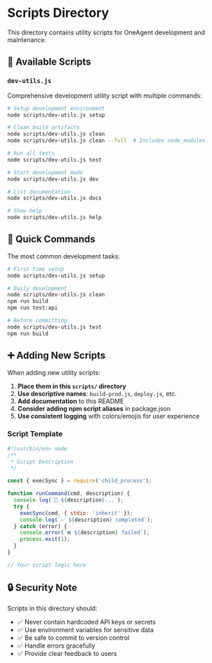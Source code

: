 # Scripts Directory

This directory contains utility scripts for OneAgent development and maintenance.

## 🔧 Available Scripts

### `dev-utils.js`
Comprehensive development utility script with multiple commands:

```bash
# Setup development environment
node scripts/dev-utils.js setup

# Clean build artifacts
node scripts/dev-utils.js clean
node scripts/dev-utils.js clean --full  # Includes node_modules

# Run all tests
node scripts/dev-utils.js test

# Start development mode
node scripts/dev-utils.js dev

# List documentation
node scripts/dev-utils.js docs

# Show help
node scripts/dev-utils.js help
```

## 🚀 Quick Commands

The most common development tasks:

```bash
# First time setup
node scripts/dev-utils.js setup

# Daily development
node scripts/dev-utils.js clean
npm run build
npm run test:api

# Before committing
node scripts/dev-utils.js test
npm run build
```

## ➕ Adding New Scripts

When adding new utility scripts:

1. **Place them in this `scripts/` directory**
2. **Use descriptive names**: `build-prod.js`, `deploy.js`, etc.
3. **Add documentation** to this README
4. **Consider adding npm script aliases** in package.json
5. **Use consistent logging** with colors/emojis for user experience

### Script Template
```javascript
#!/usr/bin/env node
/**
 * Script Description
 */

const { execSync } = require('child_process');

function runCommand(cmd, description) {
  console.log(`🔧 ${description}...`);
  try {
    execSync(cmd, { stdio: 'inherit' });
    console.log(`✅ ${description} completed`);
  } catch (error) {
    console.error(`❌ ${description} failed`);
    process.exit(1);
  }
}

// Your script logic here
```

## 🔒 Security Note

Scripts in this directory should:
- ✅ Never contain hardcoded API keys or secrets
- ✅ Use environment variables for sensitive data
- ✅ Be safe to commit to version control
- ✅ Handle errors gracefully
- ✅ Provide clear feedback to users

